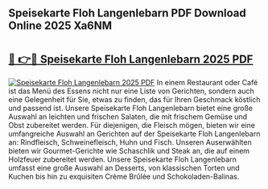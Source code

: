 ## Speisekarte Floh Langenlebarn PDF Download Online 2025 Xa6NM

# <h2><a href="http://gcc7t67.nevu.top/?p=Speisekarte+Floh+Langenlebarn">🔗 👉🔴 Speisekarte Floh Langenlebarn 2025 PDF</a></h2>

[![Speisekarte Floh Langenlebarn 2025 PDF](https://i.imgur.com/dBaPXMq.png)](http://gcc7t67.nevu.top/?p=Speisekarte+Floh+Langenlebarn)
In einem Restaurant oder Café ist das Menü des Essens nicht nur eine Liste von Gerichten, sondern auch eine Gelegenheit für Sie, etwas zu finden, das für Ihren Geschmack köstlich und passend ist. Unsere Speisekarte Floh Langenlebarn bietet eine große Auswahl an leichten und frischen Salaten, die mit frischem Gemüse und Obst zubereitet werden. Für diejenigen, die Fleisch mögen, bieten wir eine umfangreiche Auswahl an Gerichten auf der Speisekarte Floh Langenlebarn an: Rindfleisch, Schweinefleisch, Huhn und Fisch. Unseren Auserwählten bieten wir Gourmet-Gerichte wie Schaschlik und Steak an, die auf einem Holzfeuer zubereitet werden. Unsere Speisekarte Floh Langenlebarn umfasst eine große Auswahl an Desserts, von klassischen Torten und Kuchen bis hin zu exquisiten Crème Brûlée und Schokoladen-Balinas.
